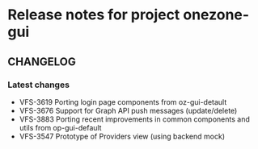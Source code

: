 # Release notes for project onezone-gui


CHANGELOG
---------

### Latest changes

* VFS-3619 Porting login page components from oz-gui-detault
* VFS-3676 Support for Graph API push messages (update/delete)
* VFS-3883 Porting recent improvements in common components and utils from op-gui-default
* VFS-3547 Prototype of Providers view (using backend mock)

